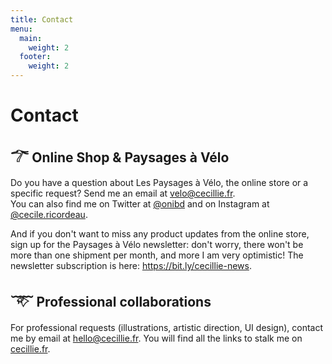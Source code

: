 ```yaml
---
title: Contact
menu:
  main:
    weight: 2
  footer:
    weight: 2
---
```

# Contact

## 𓆀 Online Shop & Paysages à Vélo

Do you have a question about Les Paysages à Vélo, the online store or a specific request? Send me an email at [velo@cecillie.fr](mailto:velo@cecillie.fr).  
You can also find me on Twitter at [@onibd](https://twitter.com/onibd) and on Instagram at [@cecile.ricordeau](https://www.instagram.com/cecile.ricordeau/).

And if you don't want to miss any product updates from the online store, sign up for the Paysages à Vélo newsletter: don't worry, there won't be more than one shipment per month, and more I am very optimistic! The newsletter subscription is here: <https://bit.ly/cecillie-news>.

## 𓄅 Professional collaborations

For professional requests (illustrations, artistic direction, UI design), contact me by email at [hello@cecillie.fr](mailto:hello@cecillie.fr). You will find all the links to stalk me on [cecillie.fr](https://www.cecillie.fr).

